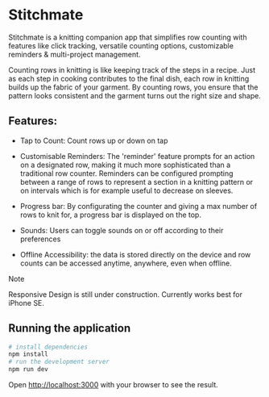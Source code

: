 
# Stitchmate

Stitchmate is a knitting companion app that simplifies row counting with features like click tracking, versatile counting options, customizable reminders & multi-project management.


Counting rows in knitting is like keeping track of the steps in a recipe. Just as each step in cooking contributes to the final dish, each row in knitting builds up the fabric of your garment. By counting rows, you ensure that the pattern looks consistent and the garment turns out the right size and shape.

## Features: 

- Tap to Count: Count rows up or down on tap

- Customisable Reminders: The 'reminder' feature prompts for an action on a designated row, making it much more sophisticated than a traditional row counter. Reminders can be configured prompting between a range of rows to represent a section in a knitting pattern or on intervals which is for example useful to decrease on sleeves. 

- Progress bar: By configurating the counter and giving a max number of rows to knit for, a progress bar is displayed on the top. 

- Sounds: Users can toggle sounds on or off according to their preferences

- Offline Accessibility: the data is stored directly on the device and row counts can be accessed anytime, anywhere, even when offline. 

> [!NOTE]  
> Responsive Design is still under construction. Currently works best for iPhone SE. 

## Running the application

```bash
# install dependencies
npm install
# run the development server
npm run dev
```

Open [http://localhost:3000](http://localhost:3000) with your browser to see the result.